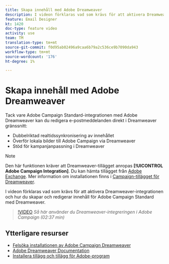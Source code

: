 ```yaml
---
title: Skapa innehåll med Adobe Dreamweaver
description: I videon förklaras vad som krävs för att aktivera Dreamweaver-integrationen och hur du skapar och redigerar innehåll för Adobe Campaign Standard med Dreamweaver.
feature: Email Designer
kt: 1420
doc-type: feature video
activity: use
team: TM
translation-type: tm+mt
source-git-commit: f0d95ab02496a9caa6b79a2c536ce9b7090da943
workflow-type: tm+mt
source-wordcount: '176'
ht-degree: 1%

---
```



# Skapa innehåll med Adobe Dreamweaver

Tack vare Adobe Campaign Standard-integrationen med Adobe Dreamweaver kan du redigera e-postmeddelanden direkt i Dreamweaver gränssnitt:

* Dubbelriktad realtidssynkronisering av innehållet
* Överför lokala bilder till Adobe Campaign via Dreamweaver
* Stöd för kampanjanpassning i Dreamweaver

>[!NOTE]
>
>Den här funktionen kräver att Dreamweaver-tillägget anropas **[!UICONTROL Adobe Campaign Integration]**. Du kan hämta tillägget från [Adobe Exchange](https://exchange.adobe.com/creativecloud.html#search). Mer information om installationen finns i [Campaign-tillägget för Dreamweaver](https://helpx.adobe.com/dreamweaver/using/working-with-dreamweaver-and-campaign.html).

I videon förklaras vad som krävs för att aktivera Dreamweaver-integrationen och hur du skapar och redigerar innehåll för Adobe Campaign Standard med Dreamweaver.

>[!VIDEO](https://video.tv.adobe.com/v/23121?quality=12)
*Så här använder du Dreamweaver-integreringen i Adobe Campaign (02:37 min)*

## Ytterligare resurser

* [Felsöka installationen av Adobe Campaign Dreamweaver](https://helpx.adobe.com/dreamweaver/kb/dreamweaver-campaign-integration-issue.html)
* [Adobe Dreamweaver Documentation](https://helpx.adobe.com/dreamweaver/using/working-with-dreamweaver-and-campaign.html)
* [Installera tillägg och tillägg för Adobe-program](https://helpx.adobe.com/creative-cloud/kb/installingextensionsandaddons.html)
